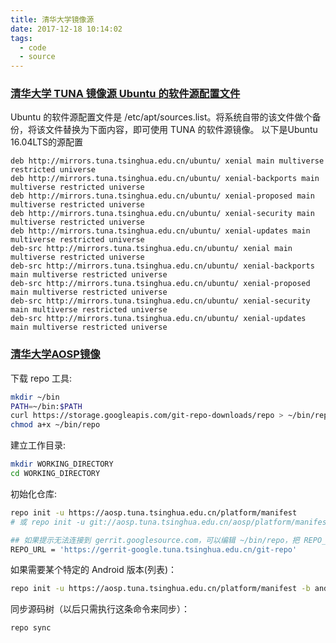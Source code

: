 ```yaml
---
title: 清华大学镜像源
date: 2017-12-18 10:14:02
tags:
  - code
  - source
---
```


### [清华大学 TUNA 镜像源 Ubuntu 的软件源配置文件](https://mirror.tuna.tsinghua.edu.cn/help/ubuntu/ "清华大学 TUNA 镜像源 Ubuntu 的软件源配置文件")
Ubuntu 的软件源配置文件是 /etc/apt/sources.list。将系统自带的该文件做个备份，将该文件替换为下面内容，即可使用 TUNA 的软件源镜像。
以下是Ubuntu 16.04LTS的源配置
```
deb http://mirrors.tuna.tsinghua.edu.cn/ubuntu/ xenial main multiverse restricted universe
deb http://mirrors.tuna.tsinghua.edu.cn/ubuntu/ xenial-backports main multiverse restricted universe
deb http://mirrors.tuna.tsinghua.edu.cn/ubuntu/ xenial-proposed main multiverse restricted universe
deb http://mirrors.tuna.tsinghua.edu.cn/ubuntu/ xenial-security main multiverse restricted universe
deb http://mirrors.tuna.tsinghua.edu.cn/ubuntu/ xenial-updates main multiverse restricted universe
deb-src http://mirrors.tuna.tsinghua.edu.cn/ubuntu/ xenial main multiverse restricted universe
deb-src http://mirrors.tuna.tsinghua.edu.cn/ubuntu/ xenial-backports main multiverse restricted universe
deb-src http://mirrors.tuna.tsinghua.edu.cn/ubuntu/ xenial-proposed main multiverse restricted universe
deb-src http://mirrors.tuna.tsinghua.edu.cn/ubuntu/ xenial-security main multiverse restricted universe
deb-src http://mirrors.tuna.tsinghua.edu.cn/ubuntu/ xenial-updates main multiverse restricted universe
```
<!-- more -->
### [清华大学AOSP镜像](https://mirrors.tuna.tsinghua.edu.cn/help/AOSP/ "清华大学镜像说明")

下载 repo 工具:
```Bash
mkdir ~/bin
PATH=~/bin:$PATH
curl https://storage.googleapis.com/git-repo-downloads/repo > ~/bin/repo
chmod a+x ~/bin/repo
```

建立工作目录:
```Bash
mkdir WORKING_DIRECTORY
cd WORKING_DIRECTORY
```

初始化仓库:
```Bash
repo init -u https://aosp.tuna.tsinghua.edu.cn/platform/manifest
# 或 repo init -u git://aosp.tuna.tsinghua.edu.cn/aosp/platform/manifest

## 如果提示无法连接到 gerrit.googlesource.com，可以编辑 ~/bin/repo，把 REPO_URL 一行替换成下面的：
REPO_URL = 'https://gerrit-google.tuna.tsinghua.edu.cn/git-repo'
```

如果需要某个特定的 Android 版本(列表)：
```Bash
repo init -u https://aosp.tuna.tsinghua.edu.cn/platform/manifest -b android-4.0.1_r1
```

同步源码树（以后只需执行这条命令来同步）：
```Bash
repo sync
```
